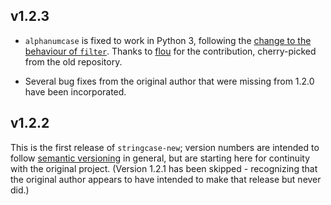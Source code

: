 ## v1.2.3

* `alphanumcase` is fixed to work in Python 3, following the [change to the behaviour of `filter`](https://stackoverflow.com/questions/13638898). Thanks to [flou](https://github.com/flou) for the contribution, cherry-picked from the old repository.

* Several bug fixes from the original author that were missing from 1.2.0 have been incorporated.

## v1.2.2

This is the first release of `stringcase-new`; version numbers are intended to follow [semantic versioning](https://semver.org) in general, but are starting here for continuity with the original project. (Version 1.2.1 has been skipped - recognizing that the original author appears to have intended to make that release but never did.)
